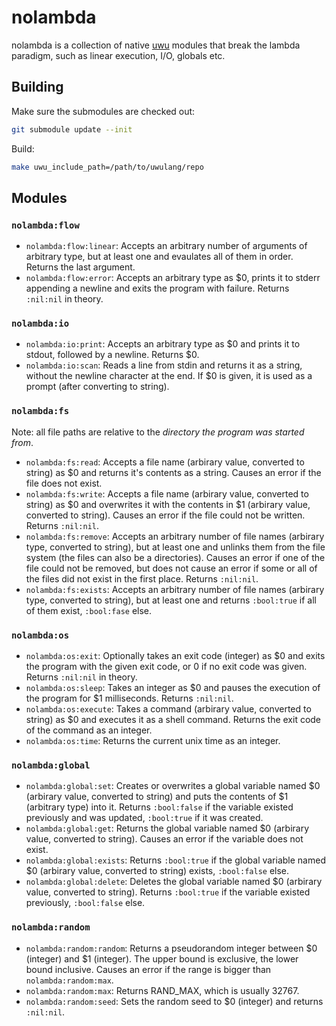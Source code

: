 # nolambda
nolambda is a collection of native [uwu](https://github.com/EliasFleckenstein03/uwulang) modules that break the lambda paradigm, such as linear execution, I/O, globals etc.

## Building

Make sure the submodules are checked out:

```sh
git submodule update --init
```

Build:

```sh
make uwu_include_path=/path/to/uwulang/repo
```

## Modules

### `nolambda:flow`

- `nolambda:flow:linear`: Accepts an arbitrary number of arguments of arbitrary type, but at least one and evaulates all of them in order. Returns the last argument.
- `nolambda:flow:error`: Accepts an arbitrary type as $0, prints it to stderr appending a newline and exits the program with failure. Returns `:nil:nil` in theory.

### `nolambda:io`

- `nolambda:io:print`: Accepts an arbitrary type as $0 and prints it to stdout, followed by a newline. Returns $0.
- `nolambda:io:scan`: Reads a line from stdin and returns it as a string, without the newline character at the end. If $0 is given, it is used as a prompt (after converting to string).

### `nolambda:fs`

Note: all file paths are relative to the _directory the program was started from_.

- `nolambda:fs:read`: Accepts a file name (arbirary value, converted to string) as $0 and returns it's contents as a string. Causes an error if the file does not exist.
- `nolambda:fs:write`: Accepts a file name (arbirary value, converted to string) as $0 and overwrites it with the contents in $1 (arbirary value, converted to string). Causes an error if the file could not be written. Returns `:nil:nil`.
- `nolambda:fs:remove`: Accepts an arbitrary number of file names (arbirary type, converted to string), but at least one and unlinks them from the file system (the files can also be a directories). Causes an error if one of the file could not be removed, but does not cause an error if some or all of the files did not exist in the first place. Returns `:nil:nil`.
- `nolambda:fs:exists`: Accepts an arbitrary number of file names (arbirary type, converted to string), but at least one and returns `:bool:true` if all of them exist, `:bool:fase` else.

### `nolambda:os`

- `nolambda:os:exit`: Optionally takes an exit code (integer) as $0 and exits the program with the given exit code, or 0 if no exit code was given. Returns `:nil:nil` in theory.
- `nolambda:os:sleep`: Takes an integer as $0 and pauses the execution of the program for $1 milliseconds. Returns `:nil:nil`.
- `nolambda:os:execute`: Takes a command (arbirary value, converted to string) as $0 and executes it as a shell command. Returns the exit code of the command as an integer.
- `nolambda:os:time`: Returns the current unix time as an integer.

### `nolambda:global`

- `nolambda:global:set`: Creates or overwrites a global variable named $0 (arbirary value, converted to string) and puts the contents of $1 (arbitrary type) into it. Returns `:bool:false` if the variable existed previously and was updated, `:bool:true` if it was created.
- `nolambda:global:get`: Returns the global variable named $0 (arbirary value, converted to string). Causes an error if the variable does not exist.
- `nolambda:global:exists`: Returns `:bool:true` if the global variable named $0 (arbirary value, converted to string) exists, `:bool:false` else.
- `nolambda:global:delete`: Deletes the global variable named $0 (arbirary value, converted to string). Returns `:bool:true` if the variable existed previously, `:bool:false` else.

### `nolambda:random`

- `nolambda:random:random`: Returns a pseudorandom integer between $0 (integer) and $1 (integer). The upper bound is exclusive, the lower bound inclusive. Causes an error if the range is bigger than `nolambda:random:max`.
- `nolambda:random:max`: Returns RAND_MAX, which is usually 32767.
- `nolambda:random:seed`: Sets the random seed to $0 (integer) and returns `:nil:nil`.
